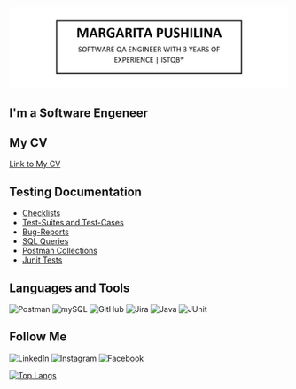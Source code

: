 [![Header](https://github.com/silentturnip/silentturnip/blob/main/assets/Header.jpg)](https://www.linkedin.com/in/mpushilina/)

## I'm a Software Engeneer
## My CV
[Link to My CV](https://drive.google.com/file/d/1iIC4sg_o-OTSewWe1O8y3xWDPqWvrujE/view?usp=sharing)

## Testing Documentation
<!-- TEST-DOCUMENTATION-LIST: START -->
- [Checklists]()
- [Test-Suites and Test-Cases]()
- [Bug-Reports]()
- [SQL Queries]()
- [Postman Collections]()
- [Junit Tests]()
<!-- TEST-DOCUMENTATION-LIST: END -->

## Languages and Tools
![Postman](https://img.shields.io/badge/-Postman-000000?style=for-the-badge&logo=postman&logoColor=FFFFFF)
![mySQL](https://img.shields.io/badge/-mySQL-000000?style=for-the-badge&logo=mysql&logoColor=FFFFFF)
![GitHub](https://img.shields.io/badge/-GitHub-000000?style=for-the-badge&logo=github&logoColor=FFFFFF)
![Jira](https://img.shields.io/badge/-Jira-000000?style=for-the-badge&logo=jira&logoColor=FFFFFF)
![Java](https://img.shields.io/badge/-Java-000000?style=for-the-badge&logo=Java&logoColor=FFFFFF)
![JUnit](https://img.shields.io/badge/-JUnit-000000?style=for-the-badge&logo=junit5&logoColor=FFFFFF)

## Follow Me
[![LinkedIn](https://img.shields.io/badge/-LinkedIn-000000?style=for-the-badge&logo=LinkedIn&logoColor=FFFFFF)](https://www.linkedin.com/in/mpushilina/)
[![Instagram](https://img.shields.io/badge/-Instagram-000000?style=for-the-badge&logo=instagram&logoColor=FFFFFF)](https://www.linkedin.com/in/mpushilina/)
[![Facebook](https://img.shields.io/badge/-Facebook-000000?style=for-the-badge&logo=facebook&logoColor=FFFFFF)](https://www.linkedin.com/in/mpushilina/)

<!-- https://github.com/anuraghazra/github-readme-stats 
https://github.com/gautamkrishnar/blog-post-workflow -->
[![Top Langs](https://github-readme-stats.vercel.app/api/top-langs/?username=silentturnip&layout=compact)](https://github.com/silentturnip/github-readme-stats)
